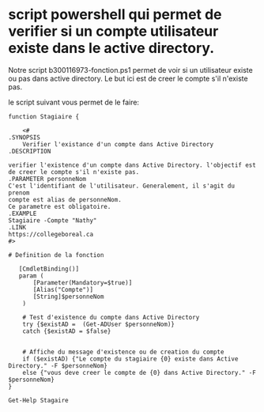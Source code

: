 # script powershell qui permet de verifier si un compte utilisateur existe dans le active directory.

Notre script b300116973-fonction.ps1 permet de voir si un utilisateur existe ou pas dans active directory. Le but ici est de creer le compte s'il n'existe pas.

le script suivant vous permet de le faire:

```
function Stagiaire {
   
    <#
.SYNOPSIS
    Verifier l'existance d'un compte dans Active Directory
.DESCRIPTION
    
verifier l'existence d'un compte dans Active Directory. l'objectif est de creer le compte s'il n'existe pas.
.PARAMETER personneNom
C'est l'identifiant de l'utilisateur. Generalement, il s'agit du prenom
compte est alias de personneNom.
Ce parametre est obligatoire.
.EXAMPLE
Stagiaire -Compte "Nathy"
.LINK
https://collegeboreal.ca
#>

# Definition de la fonction

   [CmdletBinding()]
   param (
       [Parameter(Mandatory=$true)]
       [Alias("Compte")]
       [String]$personneNom
    )

    # Test d'existence du compte dans Active Directory 
    try {$existAD =  (Get-ADUser $personneNom)}
    catch {$existAD = $false}


    # Affiche du message d'existence ou de creation du compte
    if ($existAD) {"Le compte du stagiaire {0} existe dans Active Directory." -F $personneNom}
    else {"vous deve creer le compte de {0} dans Active Directory." -F $personneNom}
}

Get-Help Stagaire
```
